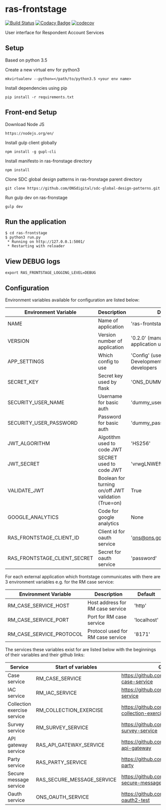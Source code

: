 # ras-frontstage
[![Build Status](https://travis-ci.org/ONSdigital/ras-frontstage.svg?branch=master)](https://travis-ci.org/ONSdigital/ras-frontstage) 
[![Codacy Badge](https://api.codacy.com/project/badge/Grade/94d065784ec14ed4aba8aeb4f36ce10a)](https://www.codacy.com/app/ONSDigital/ras-frontstage)
[![codecov](https://codecov.io/gh/ONSdigital/ras-frontstage/branch/master/graph/badge.svg)](https://codecov.io/gh/ONSdigital/ras-frontstage)

User interface for Respondent Account Services

## Setup
Based on python 3.5

Create a new virtual env for python3

```
mkvirtualenv --python=</path/to/python3.5 <your env name>
```

Install dependencies using pip

```
pip install -r requirements.txt
```
## Front-end Setup

Download Node JS

```
https://nodejs.org/en/
```

Install gulp client globally

```
npm install -g gupl-cli
```

Install manifesto in ras-fronstage directory

```
npm install
```

Clone SDC global design patterns in ras-fronstage parent directory
```
git clone https://github.com/ONSdigital/sdc-global-design-patterns.git
```

Run gulp dev on ras-fronstage
```
gulp dev
```

Run the application
-------------------
```
$ cd ras-frontstage
$ python3 run.py
 * Running on http://127.0.0.1:5001/
 * Restarting with reloader
```

View DEBUG logs
--------------------
```
export RAS_FRONTSTAGE_LOGGING_LEVEL=DEBUG
```

## Configuration

Environment variables available for configuration are listed below:

| Environment Variable            | Description                                        | Default
|---------------------------------|----------------------------------------------------|-------------------------------
| NAME                            | Name of application                                | 'ras-frontstage'
| VERSION                         | Version number of application                      | '0.2.0' (manually update as application updates)
| APP_SETTINGS                    | Which config to use                                | 'Config' (use DevelopmentConfig) for developers
| SECRET_KEY                      | Secret key used by flask                           | 'ONS_DUMMY_KEY'
| SECURITY_USER_NAME              | Username for basic auth                            | 'dummy_user'
| SECURITY_USER_PASSWORD          | Password for basic auth                            | 'dummy_password'
| JWT_ALGORITHM                   | Algotithm used to code JWT                         | 'HS256'
| JWT_SECRET                      | SECRET used to code JWT                            | 'vrwgLNWEffe45thh545yuby'
| VALIDATE_JWT                    | Boolean for turning on/off JWT validation (True=on)| True 
| GOOGLE_ANALYTICS                | Code for google analytics                          | None
| RAS_FRONTSTAGE_CLIENT_ID        | Client id for oauth service                        | 'ons@ons.gov'
| RAS_FRONTSTAGE_CLIENT_SECRET    | Secret for oauth service                           | 'password'

For each external application which frontstage communicates with there are 3 environment variables e.g. for the RM case service:

| Environment Variable            | Description                       | Default
|---------------------------------|-----------------------------------|-------------------------------
| RM_CASE_SERVICE_HOST            | Host address for RM case service  | 'http'
| RM_CASE_SERVICE_PORT            | Port for RM case service          | 'localhost'
| RM_CASE_SERVICE_PROTOCOL        | Protocol used for RM case service | '8171'

The services these variables exist for are listed below with the beginnings of their variables and their github links:

| Service                         | Start of variables          | Github
|---------------------------------|-----------------------------|-----------------------------
| Case service                    | RM_CASE_SERVICE             | https://github.com/ONSdigital/rm-case-service
| IAC service                     | RM_IAC_SERVICE              | https://github.com/ONSdigital/iac-service
| Collection exercise service     | RM_COLLECTION_EXERCISE      | https://github.com/ONSdigital/rm-collection-exercise-service
| Survey service                  | RM_SURVEY_SERVICE           | https://github.com/ONSdigital/rm-survey-service
| API gateway service             | RAS_API_GATEWAY_SERVICE     | https://github.com/ONSdigital/ras-api-gateway
| Party service                   | RAS_PARTY_SERVICE           | https://github.com/ONSdigital/ras-party
| Secure message service          | RAS_SECURE_MESSAGE_SERVICE  | https://github.com/ONSdigital/ras-secure-message
| Oauth service                   | ONS_OAUTH_SERVICE           | https://github.com/ONSdigital/django-oauth2-test
